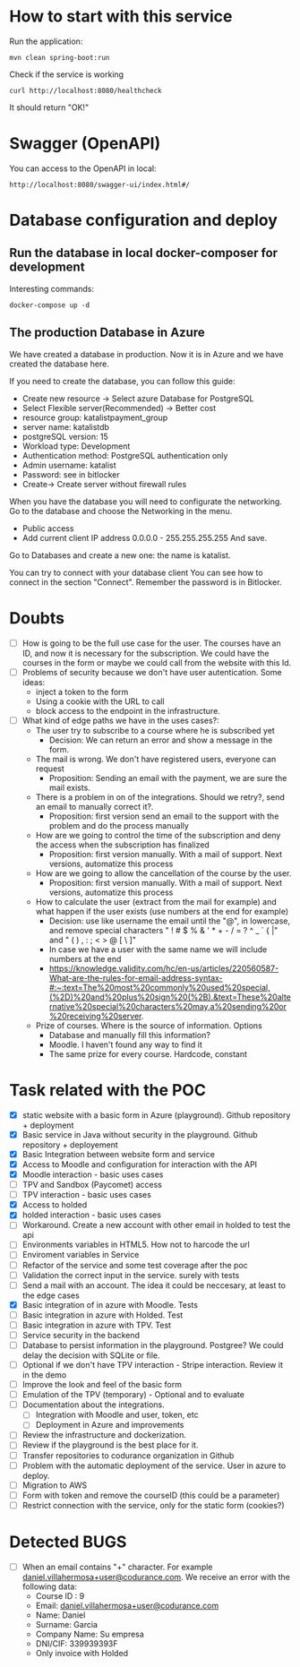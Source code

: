 # How to start with this service

Run the application:

```
mvn clean spring-boot:run
```

Check if the service is working

```
curl http://localhost:8080/healthcheck
```

It should return "OK!"
# Swagger (OpenAPI)

You can access to the OpenAPI in local:
```
http://localhost:8080/swagger-ui/index.html#/
```

# Database configuration and deploy

## Run the database in local docker-composer for development

Interesting commands:

```
docker-compose up -d
```
## The production Database in Azure
We have created a database in production. Now it is in Azure and we have created the database here.

If you need to create the database, you can follow this guide:
- Create new resource -> Select azure Database for PostgreSQL
- Select Flexible server(Recommended) -> Better cost
- resource group: katalistpayment_group
- server name: katalistdb
- postgreSQL version: 15
- Workload type: Development 
- Authentication method: PostgreSQL authentication only
- Admin username: katalist
- Password: see in bitlocker
- Create-> Create server without firewall rules

When you have the database you will need to configurate the networking. Go to the database and choose
the Networking in the menu.
- Public access
- Add current client IP address 0.0.0.0 - 255.255.255.255
And save. 

Go to Databases and create a new one: the name is katalist. 

You can try to connect with your database client
You can see how to connect in the section "Connect". Remember the password is in Bitlocker.


# Doubts
- [ ] How is going to be the full use case for the user. The courses have an ID, and now it is necessary
      for the subscription. We could have the courses in the form or maybe we could call from the website with
      this Id. 
- [ ] Problems of security because we don't have user autentication. Some ideas:
  - inject a token to the form
  - Using a cookie with the URL to call
  - block access to the endpoint in the infrastructure.
- [ ] What kind of edge paths we have in the uses cases?:
  - The user try to subscribe to a course where he is subscribed yet
    - Decision: We can return an error and show a message in the form.
  - The mail is wrong. We don't have registered users, everyone can request
    - Proposition: Sending an email with the payment, we are sure the mail exists.
  - There is a problem in on of the integrations. Should we retry?, send an email to manually correct it?.
    - Proposition: first version send an email to the support with the problem and do the process manually 
  - How are we going to control the time of the subscription and deny the access when the subscription has finalized
    - Proposition: first version manually. With a mail of support. Next versions, automatize this process 
  - How are we going to allow the cancellation of the course by the user.
    - Proposition: first version manually. With a mail of support. Next versions, automatize this process
  - How to calculate the user (extract from the mail for example) and what happen if the user exists (use numbers at the end for example)
    - Decision: use like username the email until the "@", in lowercase, and remove special characters " ! # $ % & ' * + - / = ? ^ _ ` { |" and " ( ) , : ; < > @ [ \ ]"
    - In case we have a user with the same name we will include numbers at the end
    - https://knowledge.validity.com/hc/en-us/articles/220560587-What-are-the-rules-for-email-address-syntax-#:~:text=The%20most%20commonly%20used%20special,(%2D)%20and%20plus%20sign%20(%2B).&text=These%20alternative%20special%20characters%20may,a%20sending%20or%20receiving%20server.
  - Prize of courses. Where is the source of information. Options
    - Database and manually fill this information?
    - Moodle. I haven't found any way to find it
    - The same prize for every course. Hardcode, constant

  
# Task related with the POC

- [x] static website with a basic form in Azure (playground). Github repository + deployment
- [x] Basic service in Java without security in the playground. Github repository + deployement
- [x] Basic Integration between website form and service
- [x] Access to Moodle and configuration for interaction with the API
- [x] Moodle interaction - basic uses cases
- [ ] TPV and Sandbox (Paycomet) access
- [ ] TPV interaction - basic uses cases
- [x] Access to holded
- [x] holded interaction - basic uses cases
- [ ] Workaround. Create a new account with other email in holded to test the api
- [ ] Environments variables in HTML5. How not to harcode the url
- [ ] Enviroment variables in Service
- [ ] Refactor of the service and some test coverage after the poc
- [ ] Validation the correct input in the service. surely with tests
- [ ] Send a mail with an account. The idea it could be neccesary, at least to the edge cases
- [x] Basic integration of in azure with Moodle. Tests
- [ ] Basic integration in azure with Holded. Test
- [ ] Basic integration in azure with TPV. Test
- [ ] Service security in the backend
- [ ] Database to persist information in the playground. Postgree? We could delay the decision with SQLite or file.
- [ ] Optional if we don't have TPV interaction - Stripe interaction. Review it in the demo
- [ ] Improve the look and feel of the basic form
- [ ] Emulation of the TPV (temporary) - Optional and to evaluate
- [ ] Documentation about the integrations.
  - [ ] Integration with Moodle and user, token, etc
  - [ ] Deployment in Azure and improvements
- [ ] Review the infrastructure and dockerization. 
- [ ] Review if the playground is the best place for it.
- [ ] Transfer repositories to codurance organization in Github
- [ ] Problem with the automatic deployment of the service. User in azure to deploy.
- [ ] Migration to AWS
- [ ] Form with token and remove the courseID (this could be a parameter)
- [ ] Restrict connection with the service, only for the static form (cookies?)

# Detected BUGS
- [ ] When an email contains "+" character. For example daniel.villahermosa+user@codurance.com. We receive an error with the following data:
  - Course ID : 9
  - Email: daniel.villahermosa+user@codurance.com
  - Name: Daniel
  - Surname: Garcia
  - Company Name: Su empresa
  - DNI/CIF: 339939393F
  - Only invoice with Holded